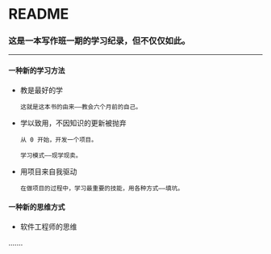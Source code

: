 # README
### 这是一本写作班一期的学习纪录，但不仅仅如此。
-------------------
#### 一种新的学习方法

* 教是最好的学
     
      这就是这本书的由来——教会六个月前的自己。

* 学以致用，不因知识的更新被抛弃
     
      从 0 开始，开发一个项目。
      
      学习模式——现学现卖。
      
* 用项目来自我驱动
     
      在做项目的过程中，学习最重要的技能，用各种方式——填坑。
      
     
     
#### 一种新的思维方式

* 软件工程师的思维


.......
